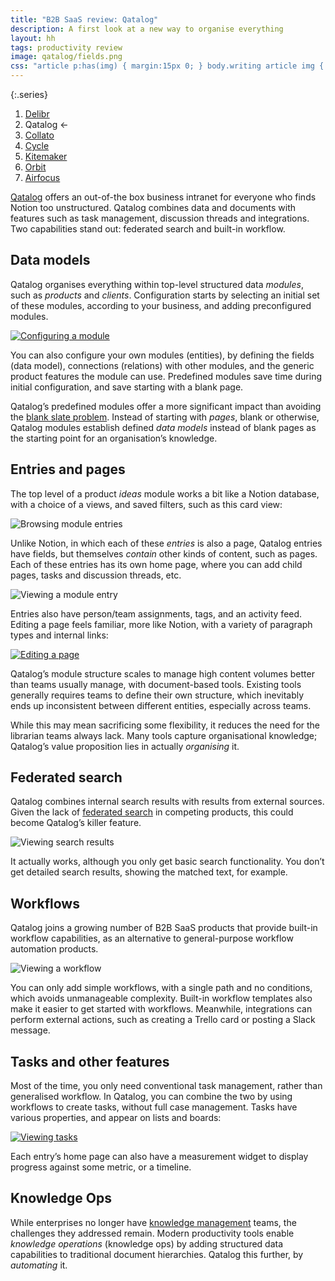 ```yaml
---
title: "B2B SaaS review: Qatalog"
description: A first look at a new way to organise everything
layout: hh
tags: productivity review
image: qatalog/fields.png
css: "article p:has(img) { margin:15px 0; } body.writing article img { border: 1px solid #ddd; max-width:calc(100% - 3px) } article a:hover img { box-shadow: 0 0 6px 2px #428bca; }"
---
```


{:.series}
1. [Delibr](delibr-views)
2. Qatalog ←
3. [Collato](collato-review)
3. [Cycle](cycle-review)
4. [Kitemaker](kitemaker-review)
5. [Orbit](orbit-review)
6. [Airfocus](airfocus-review)

[Qatalog](https://qatalog.com) offers an out-of-the box business intranet for everyone who finds Notion too unstructured.
Qatalog combines data and documents with features such as task management, discussion threads and integrations.
Two capabilities stand out: federated search and built-in workflow.

## Data models

Qatalog organises everything within top-level structured data _modules_, such as _products_ and _clients_.
Configuration starts by selecting an initial set of these modules, according to your business, and adding preconfigured modules.

[![Configuring a module](qatalog/fields.webp)](qatalog/fields.webp)

You can also configure your own modules (entities), by defining the fields (data model), connections (relations) with other modules, and the generic product features the module can use.
Predefined modules save time during initial configuration, and save starting with a blank page.

Qatalog’s predefined modules offer a more significant impact than avoiding the 
[blank slate problem](https://signalvnoise.com/archives/000375.php).
Instead of starting with _pages_, blank or otherwise, Qatalog modules establish defined _data models_ instead of blank pages as the starting point for an organisation’s knowledge.

## Entries and pages

The top level of a product _ideas_ module works a bit like a Notion database, with a choice of a views, and saved filters, such as this card view:

![Browsing module entries](qatalog/browse.webp)

Unlike Notion, in which each of these _entries_ is also a page, Qatalog entries have fields, but themselves _contain_ other kinds of content, such as pages.
Each of these entries has its own home page, where you can add child pages, tasks and discussion threads, etc.

![Viewing a module entry](qatalog/entry.webp)

Entries also have person/team assignments, tags, and an activity feed.
Editing a page feels familiar, more like Notion, with a variety of paragraph types and internal links:

[![Editing a page](qatalog/page.webp)](qatalog/page.webp)

Qatalog’s module structure scales to manage high content volumes better than teams usually manage, with document-based tools.
Existing tools generally requires teams to define their own structure, which inevitably ends up inconsistent between different entities, especially across teams.

While this may mean sacrificing some flexibility, it reduces the need for the librarian teams always lack.
Many tools capture organisational knowledge; Qatalog’s value proposition lies in actually _organising_ it.

## Federated search

Qatalog combines internal search results with results from external sources.
Given the lack of [federated search](https://en.wikipedia.org/wiki/Federated_search)
in competing products, this could become Qatalog’s killer feature.

![Viewing search results](qatalog/search-results.webp)

It actually works, although you only get basic search functionality.
You don’t get detailed search results, showing the matched text, for example.

## Workflows

Qatalog joins a growing number of B2B SaaS products that provide built-in workflow capabilities, as an alternative to general-purpose workflow automation products.

![Viewing a workflow](qatalog/workflow.webp)

You can only add simple workflows, with a single path and no conditions, which avoids unmanageable complexity.
Built-in workflow templates also make it easier to get started with workflows.
Meanwhile, integrations can perform external actions, such as creating a Trello card or posting a Slack message.

## Tasks and other features

Most of the time, you only need conventional task management, rather than generalised workflow.
In Qatalog, you can combine the two by using workflows to create tasks, without full case management.
Tasks have various properties, and appear on lists and boards:

[![Viewing tasks](qatalog/tasks.webp)](qatalog/tasks.webp)

Each entry’s home page can also have a measurement widget to display progress against some metric, or a timeline.

## Knowledge Ops

While enterprises no longer have 
[knowledge management](https://en.wikipedia.org/wiki/Knowledge_management)
teams, the challenges they addressed remain.
Modern productivity tools enable _knowledge operations_ (knowledge ops) by adding structured data capabilities to traditional document hierarchies.
Qatalog this further, by _automating_ it.